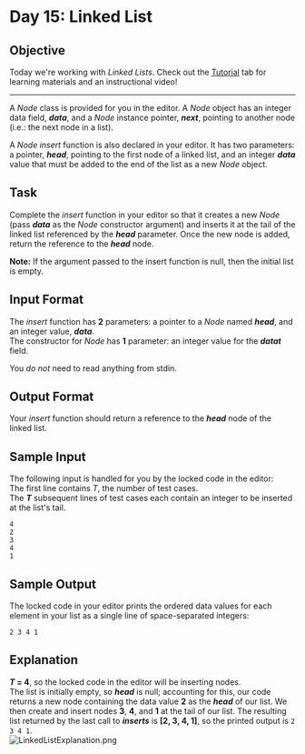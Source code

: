 # Day 15: Linked List
## Objective
Today we're working with _Linked Lists_. Check out the [Tutorial](https://www.hackerrank.com/challenges/30-linked-list/tutorial) tab for learning materials and an instructional video!
****
A _Node_ class is provided for you in the editor. A _Node_ object has an integer data field, **_data_**, and a _Node_ instance pointer, **_next_**, pointing to another node (i.e.: the next node in a list).

A _Node insert_ function is also declared in your editor. It has two parameters: a pointer, **_head_**, pointing to the first node of a linked list, and an integer **_data_** value that must be added to the end of the list as a new _Node_ object.

## Task
Complete the _insert_ function in your editor so that it creates a new _Node_ (pass **_data_** as the _Node_ constructor argument) and inserts it at the tail of the linked list referenced by the **_head_** parameter. Once the new node is added, return the reference to the **_head_** node.

**Note:** If the argument passed to the insert function is null, then the initial list is empty.

## Input Format

The _insert_ function has **2** parameters: a pointer to a _Node_ named **_head_**, and an integer value, **_data_**.  
The constructor for _Node_ has **1** parameter: an integer value for the **_datat_** field.

You _do not_ need to read anything from stdin.

## Output Format

Your _insert_ function should return a reference to the **_head_** node of the linked list.

## Sample Input

The following input is handled for you by the locked code in the editor:  
The first line contains _T_, the number of test cases.  
The **_T_** subsequent lines of test cases each contain an integer to be inserted at the list's tail.
```
4
2
3
4
1
```
## Sample Output

The locked code in your editor prints the ordered data values for each element in your list as a single line of space-separated integers:
```
2 3 4 1 
```
## Explanation

**_T_ = 4**, so the locked code in the editor will be inserting nodes.  
The list is initially empty, so **_head_** is null; accounting for this, our code returns a new node containing the data value **2** as the **_head_** of our list. We then create and insert nodes **3**, **4**, and **1** at the tail of our list. The resulting list returned by the last call to **_inserts_** is **[2, 3, 4, 1]**, so the printed output is `2 3 4 1`.  
![LinkedListExplanation.png](https://s3.amazonaws.com/hr-challenge-images/17168/1456961238-28488bfa0d-LinkedListExplanation.png)